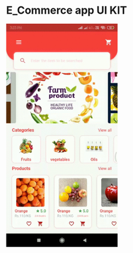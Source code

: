 # E_Commerce app UI KIT
<img src="https://raw.githubusercontent.com/arunramarumugam25/E_Commerce_app_UI_KIT/master/E-Commerce.gif" width="300" height="600" />
